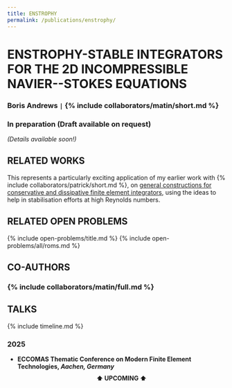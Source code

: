 ```yaml
---
title: ENSTROPHY
permalink: /publications/enstrophy/
---
```


# ENSTROPHY-STABLE INTEGRATORS FOR THE 2D INCOMPRESSIBLE NAVIER--STOKES EQUATIONS

### Boris Andrews <code>&#124;</code> {% include collaborators/matin/short.md %}

### In preparation (Draft available on request)

*(Details available soon!)*

## RELATED WORKS

This represents a particularly exciting application of my earlier work with {% include collaborators/patrick/short.md %}, on [general constructions for conservative and dissipative finite element integrators](/publications/sp-integrators/), using the ideas to help in stabilisation efforts at high Reynolds numbers.

## RELATED OPEN PROBLEMS

{% include open-problems/title.md %}
{% include open-problems/all/roms.md %}

## CO-AUTHORS

### {% include collaborators/matin/full.md %}

## TALKS

{% include timeline.md %}

<div class="timeline">
  <div class="outer">
    <div class="card">
      <div class="info">
        <h3 class="title">2025</h3>
        <p><ul>
          <li><strong>ECCOMAS Thematic Conference on Modern Finite Element Technologies, <em>Aachen, Germany</em></strong></li>
          <div style="text-align: center; padding: 10px 0;"><strong>⬆️ UPCOMING ⬆️</strong></div>
        </ul></p>
      </div>
    </div>
  </div>
</div>

